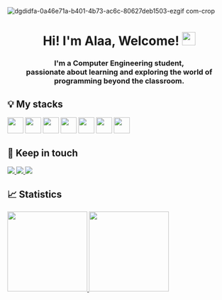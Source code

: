 ![dgdidfa-0a46e71a-b401-4b73-ac6c-80627deb1503-ezgif com-crop](https://github.com/unknownXsoldier/unknownXsoldier/assets/62778226/82f6d4bb-c080-41b3-ba04-3d82699eed71)

<h1 align="center">Hi! I'm Alaa, Welcome! <img src="https://media.giphy.com/media/hvRJCLFzcasrR4ia7z/giphy.gif" width="30px"></h1>
<h3 align="center">I'm a Computer Engineering student,</br> passionate about learning and exploring the world of programming beyond the classroom.</h3>



## 💡 My stacks
<div align="left">
<img src="https://upload.wikimedia.org/wikipedia/commons/thumb/c/c3/Python-logo-notext.svg/1869px-Python-logo-notext.svg.png" style="width: 36px; height: 36px;"/>
<img src="https://cdn.jsdelivr.net/gh/devicons/devicon/icons/html5/html5-original.svg" style="width: 36px; height: 36px;"/> 
<img src="https://cdn.jsdelivr.net/gh/devicons/devicon/icons/css3/css3-original.svg" style="width: 36px; height: 36px;"/>
<img src="https://cdn.jsdelivr.net/gh/devicons/devicon/icons/javascript/javascript-original.svg" style="width: 36px; height: 36px;"/>
<img src="https://upload.wikimedia.org/wikipedia/commons/thumb/1/18/ISO_C%2B%2B_Logo.svg/1200px-ISO_C%2B%2B_Logo.svg.png" style="width: 36px; height: 36px;"/>
<img src="https://www.svgrepo.com/show/184143/java.svg" style="width: 36px; height: 36px;"/>
<img src="https://upload.wikimedia.org/wikipedia/commons/thumb/1/18/C_Programming_Language.svg/1853px-C_Programming_Language.svg.png" style="width: 36px; height: 36px;"/>


</div>


## 📱 Keep in touch
<div> 
  <a href="https://www.instagram.com/ala_fellaah/">
    <img src="https://img.shields.io/badge/Instagram-E4405F?style=for-the-badge&logo=instagram&logoColor=white" target="_blank">
  </a>
  
  <a href="https://www.linkedin.com/in/ala-fellah-b19192249/" target="_blank">
    <img src="https://img.shields.io/badge/-LinkedIn-%230077B5?style=for-the-badge&logo=linkedin&logoColor=white" target="_blank">
  </a>   

  <a href = "mailto:fellahalaa2003@gmail.com">
    <img src="https://img.shields.io/badge/Gmail-D14836?style=for-the-badge&logo=gmail&logoColor=white" target="_blank">
  </a>
</div>

## 📈 Statistics
<div align="left">
  <a href="https://github.com/AlaFellah">
  <img height="180em" src="https://github-readme-stats.vercel.app/api/top-langs/?username=RodrigoTissianel&layout=compact&langs_count=7&theme=react&hide_border=true"/>
  <img height="180em" src="https://github-readme-stats.vercel.app/api?username=RodrigoTissianel&show_icons=true&theme=react&include_all_commits=true&count_private=true&hide_border=true"/>
</div>
